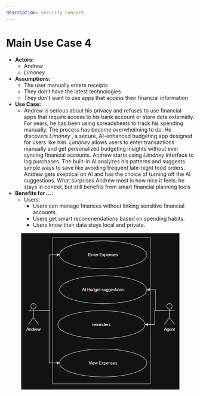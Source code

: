 ```yaml
---
description: Security concern
---
```


# Main Use Case 4

* **Actors:**
  * Andrew
  * _Limóney_&#x20;
* **Assumptions:**&#x20;
  * The user manually enters receipts
  * They don’t have the latest technologies
  * They don’t want to use apps that access their financial information
* **Use Case:**
  * &#x20;Andrew is serious about his privacy and refuses to use financial apps that require access to his bank account or store data externally. For years, he has been using spreadsheets to track his spending manually. The process has become overwhelming to do. He discovers _Limóney_ , a secure, AI-enhanced budgeting app designed for users like him. _Limóney_ allows users to enter transactions manually and get personalized budgeting insights without ever syncing financial accounts. Andrew starts using _Limóney_ interface to log purchases. The built-in AI analyzes his patterns and suggests simple ways to save like avoiding frequent late-night food orders. Andrew gets skeptical on AI and has the choice of turning off the AI suggestions. What surprises Andrew most is how nice it feels: he stays in control, but still benefits from smart financial planning tools
* **Benefits for ...:**
  * Users:
    * Users can manage finances without linking sensitive financial accounts.
    * Users get smart recommendations based on spending habits.
    * Users know their data stays local and private.

<figure><img src="../.gitbook/assets/image (8).png" alt=""><figcaption></figcaption></figure>
